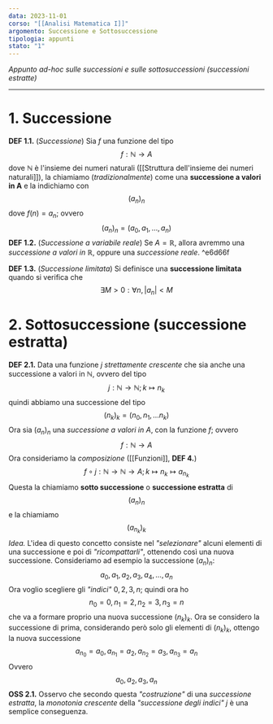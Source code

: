 ```yaml
---
data: 2023-11-01
corso: "[[Analisi Matematica I]]"
argomento: Successione e Sottosuccessione
tipologia: appunti
stato: "1"
---
```

*Appunto ad-hoc sulle successioni e sulle sottosuccessioni (successioni estratte)*
- - -
# 1. Successione
**DEF 1.1.** (*Successione*)
Sia $f$ una funzione del tipo $$f: \mathbb{N} \longrightarrow A$$dove $\mathbb{N}$ è l'insieme dei numeri naturali ([[Struttura dell'insieme dei numeri naturali]]), la chiamiamo (*tradizionalmente*) come una **successione a valori in A** e la indichiamo con $$(a_n)_n$$dove $f(n) = a_n$; ovvero $$(a_n)_n = (a_0, a_1, \ldots, a_n)$$
**DEF 1.2.** (*Successione a variabile reale*)
Se $A = \mathbb{R}$, allora avremmo una *successione a valori in $\mathbb{R}$*, oppure una *successione reale*. ^e6d66f

**DEF 1.3.** (*Successione limitata*)
Si definisce una **successione limitata** quando si verifica che $$\exists M >0: \forall n, |a_n|<M$$
# 2. Sottosuccessione (successione estratta)
**DEF 2.1.**
Data una funzione $j$ *strettamente crescente* che sia anche una successione a valori in $\mathbb{N}$, ovvero del tipo $$j: \mathbb{N} \longrightarrow \mathbb{N}; k \mapsto n_k$$quindi abbiamo una successione del tipo $$(n_k)_k = (n_0, n_1, \ldots n_k)$$Ora sia $(a_n)_n$ una *successione a valori in A*, con la funzione $f$; ovvero $$f: \mathbb{N} \longrightarrow A$$
Ora consideriamo la *composizione* ([[Funzioni]], **DEF 4.**)$$f \circ j:\mathbb{N} \longrightarrow \mathbb{N} \longrightarrow A; k \mapsto n_k \mapsto {a_{n_{k}}} $$Questa la chiamiamo **sotto successione** o **successione estratta** di $$(a_n)_n$$ e la chiamiamo $$(a_{n_{k}})_k$$
*Idea.* L'idea di questo concetto consiste nel *"selezionare"* alcuni elementi di una successione e poi di *"ricompattarli"*, ottenendo così una nuova successione. Consideriamo ad esempio la successione $(a_n)_n$: $$a_0, a_1, a_2, a_3, a_4, \ldots, a_n$$Ora voglio scegliere gli *"indici"* $0, 2, 3, n$; quindi ora ho $$n_0 = 0, n_1=2, n_2=3, n_3 = n$$che va a formare proprio una nuova successione $({n_k})_k$. Ora se considero la successione di prima, considerando però solo gli elementi di $(n_k)_k$, ottengo la nuova successione $$a_{n_0} = a_0 , a_{n_1}=a_2, a_{n_2} = a_3, a_{n_3} = a_n$$Ovvero $$a_0, a_2, a_3, a_n$$
**OSS 2.1.** Osservo che secondo questa *"costruzione"* di una *successione estratta*, la *monotonia crescente* della *"successione degli indici"* $j$ è una semplice conseguenza.
